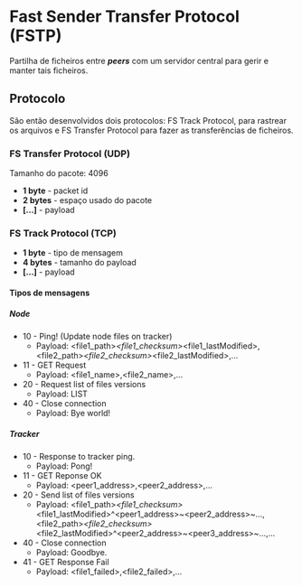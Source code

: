 # Fast Sender Transfer Protocol (FSTP) 

Partilha de ficheiros entre ___peers___ com um servidor central para gerir e manter tais ficheiros.

## Protocolo

São então desenvolvidos dois protocolos: FS Track Protocol, para rastrear os arquivos e FS Transfer Protocol para fazer as transferências de ficheiros.

### FS Transfer Protocol (UDP)

Tamanho do pacote: 4096

- __1 byte__ - packet id
- __2 bytes__ - espaço usado do pacote
- __[...]__ - payload

### FS Track Protocol (TCP)

- __1 byte__ - tipo de mensagem
- __4 bytes__ - tamanho do payload
- __[...]__ - payload

#### Tipos de mensagens

##### Node

- 10 - Ping! (Update node files on tracker)
    - Payload: <file1_path>*<file1_checksum>*<file1_lastModified>,<file2_path>*<file2_checksum>*<file2_lastModified>,...
- 11 - GET Request
    - Payload: <file1_name>,<file2_name>,...
- 20 - Request list of files versions
    - Payload: LIST
- 40 - Close connection
    - Payload: Bye world!

##### Tracker

- 10 - Response to tracker ping.
    - Payload: Pong!
- 11 - GET Reponse OK
    - Payload: <peer1_address>,<peer2_address>,...
- 20 - Send list of files versions
    - Payload: <file1_path>*<file1_checksum>*<file1_lastModified>^<peer1_address>~<peer2_address>~...,<file2_path>*<file2_checksum>*<file2_lastModified>^<peer2_address>~<peer3_address>~...,...
- 40 - Close connection
    - Payload: Goodbye.
- 41 - GET Response Fail
    - Payload: <file1_failed>,<file2_failed>,...
